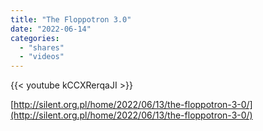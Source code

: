 ```yaml
---
title: "The Floppotron 3.0"
date: "2022-06-14"
categories:
  - "shares"
  - "videos"
---
```


{{< youtube kCCXRerqaJI >}}

[http://silent.org.pl/home/2022/06/13/the-floppotron-3-0/](http://silent.org.pl/home/2022/06/13/the-floppotron-3-0/)
